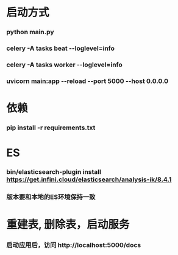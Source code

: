 # 启动方式
### python main.py
### celery -A tasks beat --loglevel=info
### celery -A tasks worker --loglevel=info

### uvicorn main:app --reload --port 5000 --host 0.0.0.0

# 依赖
### pip install -r requirements.txt

# ES
### bin/elasticsearch-plugin install https://get.infini.cloud/elasticsearch/analysis-ik/8.4.1
### 版本要和本地的ES环境保持一致


# 重建表, 删除表，启动服务
### 启动应用后，访问 http://localhost:5000/docs

